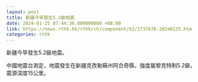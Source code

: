 ```yaml
---
layout: post
title: 新疆今早發生5.2級地震
date: 2024-01-25 07:44:36.000000000 +08:00
link: https://news.rthk.hk/rthk/ch/component/k2/1737676-20240125.htm
categories: rthk
---
```


新疆今早發生5.2級地震。

中國地震台測定，地震發生在新疆克孜勒蘇州阿合奇縣，強度屬黎克特制5.2級，震源深度15公里。
